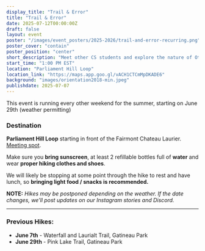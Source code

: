 ```yaml
---
display_title: "Trail & Error"
title: "Trail & Error"
date: 2025-07-12T00:00:00Z
draft: false
layout: event
poster: "/images/event_posters/2025-2026/trail-and-error-recurring.png"
poster_cover: "contain"
poster_position: "center"
short_description: "Meet other CS students and explore the nature of Ottawa-Gatineau!"
start_time: "1:00 PM EST"
location: "Parliament Hill Loop"
location_link: "https://maps.app.goo.gl/vACH1CTCmMpDKADE6"
background: "images/orientation2018-min.jpeg"
publishdate: 2025-07-07
---
```

This event is running every other weekend for the summer, starting on June 29th (weather permitting)
### Destination
**Parliament Hill Loop** starting in front of the Fairmont Chateau Laurier.
[Meeting spot](https://maps.app.goo.gl/vACH1CTCmMpDKADE6).

Make sure you **bring sunscreen**, at least 2 refillable bottles full of **water** and wear **proper hiking clothes and shoes**.

We will likely be stopping at some point through the hike to rest and have lunch, so **bringing light food / snacks is recommended.**

**NOTE:** *Hikes may be postponed depending on the weather. If the date changes, we’ll post updates on our Instagram stories and Discord.*

---

### Previous Hikes:
- **June 7th** - Waterfall and Laurialt Trail, Gatineau Park
- **June 29th** - Pink Lake Trail, Gatineau Park